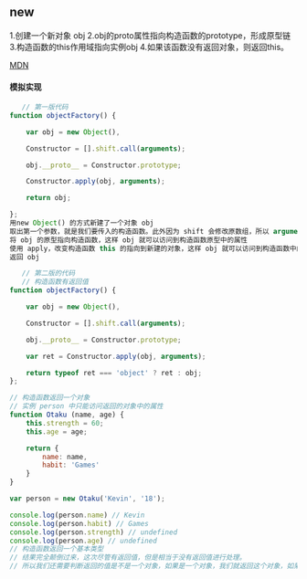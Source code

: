## new 
>
1.创建一个新对象 obj
2.obj的proto属性指向构造函数的prototype，形成原型链
3.构造函数的this作用域指向实例obj
4.如果该函数没有返回对象，则返回this。
>
[MDN](https://developer.mozilla.org/zh-CN/docs/Web/JavaScript/Reference/Operators/new)

#### 模拟实现
```js
   // 第一版代码
function objectFactory() {

    var obj = new Object(),

    Constructor = [].shift.call(arguments);

    obj.__proto__ = Constructor.prototype;

    Constructor.apply(obj, arguments);

    return obj;

};
用new Object() 的方式新建了一个对象 obj
取出第一个参数，就是我们要传入的构造函数。此外因为 shift 会修改原数组，所以 arguments 会被去除第一个参数
将 obj 的原型指向构造函数，这样 obj 就可以访问到构造函数原型中的属性
使用 apply，改变构造函数 this 的指向到新建的对象，这样 obj 就可以访问到构造函数中的属性
返回 obj
```

```js
   // 第二版的代码
   // 构造函数有返回值
function objectFactory() {

    var obj = new Object(),

    Constructor = [].shift.call(arguments);

    obj.__proto__ = Constructor.prototype;

    var ret = Constructor.apply(obj, arguments);

    return typeof ret === 'object' ? ret : obj;
};

// 构造函数返回一个对象
// 实例 person 中只能访问返回的对象中的属性
function Otaku (name, age) {
    this.strength = 60;
    this.age = age;

    return {
        name: name,
        habit: 'Games'
    }
}

var person = new Otaku('Kevin', '18');

console.log(person.name) // Kevin
console.log(person.habit) // Games
console.log(person.strength) // undefined
console.log(person.age) // undefined
// 构造函数返回一个基本类型
// 结果完全颠倒过来，这次尽管有返回值，但是相当于没有返回值进行处理。
// 所以我们还需要判断返回的值是不是一个对象，如果是一个对象，我们就返回这个对象，如果没有，我们该返回什么就返回什么。
```
